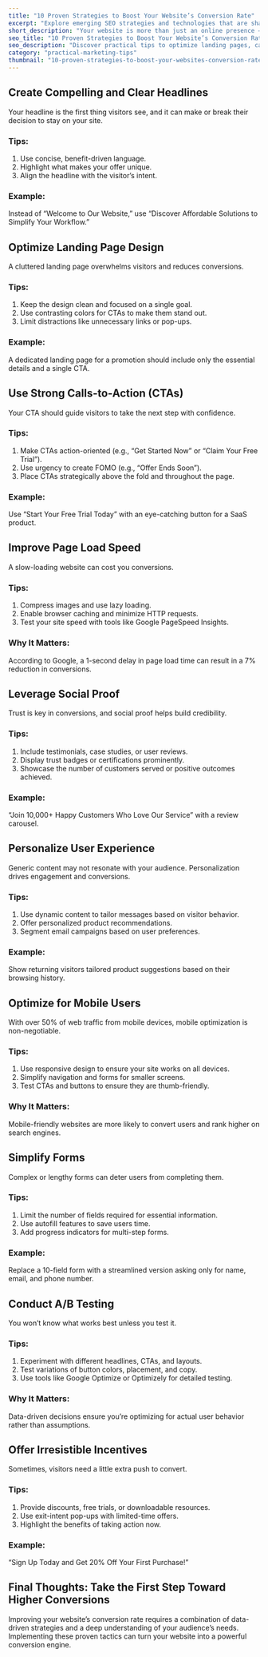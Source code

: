 ```yaml
---
title: "10 Proven Strategies to Boost Your Website’s Conversion Rate"
excerpt: "Explore emerging SEO strategies and technologies that are shaping the digital marketing landscape."
short_description: "Your website is more than just an online presence — it’s your business’s most valuable sales tool. Driving traffic is only half the battle; turning visitors into customers is the real challenge. Here are 10 proven strategies to optimize your website for higher conversion rates, focusing on landing pages, calls-to-action (CTAs), and user experience."
seo_title: "10 Proven Strategies to Boost Your Website’s Conversion Rate"
seo_description: "Discover practical tips to optimize landing pages, calls-to-action, and user experience to increase your website’s conversions."
category: "practical-marketing-tips"
thumbnail: "10-proven-strategies-to-boost-your-websites-conversion-rate.png"
---
```


## Create Compelling and Clear Headlines

Your headline is the first thing visitors see, and it can make or break their decision to stay on your site.

### Tips:

1.  Use concise, benefit-driven language.
2.  Highlight what makes your offer unique.
3.  Align the headline with the visitor’s intent.

### Example:

Instead of “Welcome to Our Website,” use “Discover Affordable Solutions to Simplify Your Workflow.”

## Optimize Landing Page Design

A cluttered landing page overwhelms visitors and reduces conversions.

### Tips:

1.  Keep the design clean and focused on a single goal.
2.  Use contrasting colors for CTAs to make them stand out.
3.  Limit distractions like unnecessary links or pop-ups.

### Example:

A dedicated landing page for a promotion should include only the essential details and a single CTA.

## Use Strong Calls-to-Action (CTAs)

Your CTA should guide visitors to take the next step with confidence.

### Tips:

1.  Make CTAs action-oriented (e.g., “Get Started Now” or “Claim Your Free Trial”).
2.  Use urgency to create FOMO (e.g., “Offer Ends Soon”).
3.  Place CTAs strategically above the fold and throughout the page.

### Example:

Use “Start Your Free Trial Today” with an eye-catching button for a SaaS product.

## Improve Page Load Speed

A slow-loading website can cost you conversions.

### Tips:

1.  Compress images and use lazy loading.
2.  Enable browser caching and minimize HTTP requests.
3.  Test your site speed with tools like Google PageSpeed Insights.

### Why It Matters:

According to Google, a 1-second delay in page load time can result in a 7% reduction in conversions.

## Leverage Social Proof

Trust is key in conversions, and social proof helps build credibility.

### Tips:

1.  Include testimonials, case studies, or user reviews.
2.  Display trust badges or certifications prominently.
3.  Showcase the number of customers served or positive outcomes achieved.

### Example:

“Join 10,000+ Happy Customers Who Love Our Service” with a review carousel.

## Personalize User Experience

Generic content may not resonate with your audience. Personalization drives engagement and conversions.

### Tips:

1.  Use dynamic content to tailor messages based on visitor behavior.
2.  Offer personalized product recommendations.
3.  Segment email campaigns based on user preferences.

### Example:

Show returning visitors tailored product suggestions based on their browsing history.

## Optimize for Mobile Users

With over 50% of web traffic from mobile devices, mobile optimization is non-negotiable.

### Tips:

1.  Use responsive design to ensure your site works on all devices.
2.  Simplify navigation and forms for smaller screens.
3.  Test CTAs and buttons to ensure they are thumb-friendly.

### Why It Matters:

Mobile-friendly websites are more likely to convert users and rank higher on search engines.

## Simplify Forms

Complex or lengthy forms can deter users from completing them.

### Tips:

1.  Limit the number of fields required for essential information.
2.  Use autofill features to save users time.
3.  Add progress indicators for multi-step forms.

### Example:

Replace a 10-field form with a streamlined version asking only for name, email, and phone number.

## Conduct A/B Testing

You won’t know what works best unless you test it.

### Tips:

1.  Experiment with different headlines, CTAs, and layouts.
2.  Test variations of button colors, placement, and copy.
3.  Use tools like Google Optimize or Optimizely for detailed testing.

### Why It Matters:

Data-driven decisions ensure you’re optimizing for actual user behavior rather than assumptions.

## Offer Irresistible Incentives

Sometimes, visitors need a little extra push to convert.

### Tips:

1.  Provide discounts, free trials, or downloadable resources.
2.  Use exit-intent pop-ups with limited-time offers.
3.  Highlight the benefits of taking action now.

### Example:

“Sign Up Today and Get 20% Off Your First Purchase!”

## Final Thoughts: Take the First Step Toward Higher Conversions

Improving your website’s conversion rate requires a combination of data-driven strategies and a deep understanding of your audience’s needs. Implementing these proven tactics can turn your website into a powerful conversion engine.
